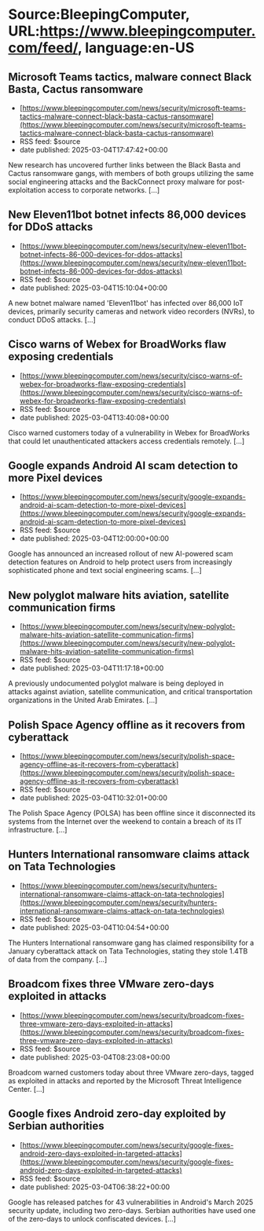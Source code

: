 # Source:BleepingComputer, URL:https://www.bleepingcomputer.com/feed/, language:en-US

## Microsoft Teams tactics, malware connect Black Basta, Cactus ransomware
 - [https://www.bleepingcomputer.com/news/security/microsoft-teams-tactics-malware-connect-black-basta-cactus-ransomware](https://www.bleepingcomputer.com/news/security/microsoft-teams-tactics-malware-connect-black-basta-cactus-ransomware)
 - RSS feed: $source
 - date published: 2025-03-04T17:47:42+00:00

New research has uncovered further links between the Black Basta and Cactus ransomware gangs, with members of both groups utilizing the same social engineering attacks and the BackConnect proxy malware for post-exploitation access to corporate networks. [...]

## New Eleven11bot botnet infects 86,000 devices for DDoS attacks
 - [https://www.bleepingcomputer.com/news/security/new-eleven11bot-botnet-infects-86-000-devices-for-ddos-attacks](https://www.bleepingcomputer.com/news/security/new-eleven11bot-botnet-infects-86-000-devices-for-ddos-attacks)
 - RSS feed: $source
 - date published: 2025-03-04T15:10:04+00:00

A new botnet malware named 'Eleven11bot' has infected over 86,000 IoT devices, primarily security cameras and network video recorders (NVRs), to conduct DDoS attacks. [...]

## Cisco warns of Webex for BroadWorks flaw exposing credentials
 - [https://www.bleepingcomputer.com/news/security/cisco-warns-of-webex-for-broadworks-flaw-exposing-credentials](https://www.bleepingcomputer.com/news/security/cisco-warns-of-webex-for-broadworks-flaw-exposing-credentials)
 - RSS feed: $source
 - date published: 2025-03-04T13:40:08+00:00

Cisco warned customers today of a vulnerability in Webex for BroadWorks that could let unauthenticated attackers access credentials remotely. [...]

## Google expands Android AI scam detection to more Pixel devices
 - [https://www.bleepingcomputer.com/news/security/google-expands-android-ai-scam-detection-to-more-pixel-devices](https://www.bleepingcomputer.com/news/security/google-expands-android-ai-scam-detection-to-more-pixel-devices)
 - RSS feed: $source
 - date published: 2025-03-04T12:00:00+00:00

Google has announced an increased rollout of new AI-powered scam detection features on Android to help protect users from increasingly sophisticated phone and text social engineering scams. [...]

## New polyglot malware hits aviation, satellite communication firms
 - [https://www.bleepingcomputer.com/news/security/new-polyglot-malware-hits-aviation-satellite-communication-firms](https://www.bleepingcomputer.com/news/security/new-polyglot-malware-hits-aviation-satellite-communication-firms)
 - RSS feed: $source
 - date published: 2025-03-04T11:17:18+00:00

A previously undocumented polyglot malware is being deployed in attacks against aviation, satellite communication, and critical transportation organizations in the United Arab Emirates. [...]

## Polish Space Agency offline as it recovers from cyberattack
 - [https://www.bleepingcomputer.com/news/security/polish-space-agency-offline-as-it-recovers-from-cyberattack](https://www.bleepingcomputer.com/news/security/polish-space-agency-offline-as-it-recovers-from-cyberattack)
 - RSS feed: $source
 - date published: 2025-03-04T10:32:01+00:00

​The Polish Space Agency (POLSA) has been offline since it disconnected its systems from the Internet over the weekend to contain a breach of its IT infrastructure. [...]

## Hunters International ransomware claims attack on Tata Technologies
 - [https://www.bleepingcomputer.com/news/security/hunters-international-ransomware-claims-attack-on-tata-technologies](https://www.bleepingcomputer.com/news/security/hunters-international-ransomware-claims-attack-on-tata-technologies)
 - RSS feed: $source
 - date published: 2025-03-04T10:04:54+00:00

The Hunters International ransomware gang has claimed responsibility for a January cyberattack attack on Tata Technologies, stating they stole 1.4TB of data from the company. [...]

## Broadcom fixes three VMware zero-days exploited in attacks
 - [https://www.bleepingcomputer.com/news/security/broadcom-fixes-three-vmware-zero-days-exploited-in-attacks](https://www.bleepingcomputer.com/news/security/broadcom-fixes-three-vmware-zero-days-exploited-in-attacks)
 - RSS feed: $source
 - date published: 2025-03-04T08:23:08+00:00

Broadcom warned customers today about three VMware zero-days, tagged as exploited in attacks and reported by the Microsoft Threat Intelligence Center. [...]

## Google fixes Android zero-day exploited by Serbian authorities
 - [https://www.bleepingcomputer.com/news/security/google-fixes-android-zero-days-exploited-in-targeted-attacks](https://www.bleepingcomputer.com/news/security/google-fixes-android-zero-days-exploited-in-targeted-attacks)
 - RSS feed: $source
 - date published: 2025-03-04T06:38:22+00:00

Google has released patches for 43 vulnerabilities in Android's March 2025 security update, including two zero-days. Serbian authorities have used one of the zero-days to unlock confiscated devices. [...]

